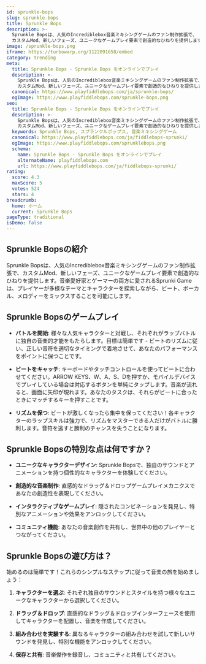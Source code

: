 ```yaml
---
id: sprunkle-bops
slug: sprunkle-bops
title: Sprunkle Bops
description: >-
  Sprunkle Bopsは、人気のIncrediblebox音楽ミキシングゲームのファン制作拡張で、
  カスタムMod、新しいフェーズ、ユニークなゲームプレイ要素で創造的なひねりを提供します。
image: /sprunkle-bops.png
iframe: https://turbowarp.org/1122091658/embed
category: trending
meta:
  title: Sprunkle Bops - Sprunkle Bops をオンラインでプレイ
  description: >-
    Sprunkle Bopsは、人気のIncrediblebox音楽ミキシングゲームのファン制作拡張で、
    カスタムMod、新しいフェーズ、ユニークなゲームプレイ要素で創造的なひねりを提供します。
  canonical: https://www.playfiddlebops.com/ja/sprunkle-bops/
  ogImage: https://www.playfiddlebops.com/sprunkle-bops.png
seo:
  title: Sprunkle Bops - Sprunkle Bops をオンラインでプレイ
  description: >-
    Sprunkle Bopsは、人気のIncrediblebox音楽ミキシングゲームのファン制作拡張で、
    カスタムMod、新しいフェーズ、ユニークなゲームプレイ要素で創造的なひねりを提供します。
  keywords: Sprunkle Bops, スプランクルボップス, 音楽ミキシングゲーム
  canonical: https://www.playfiddlebops.com/ja/fiddlebops-sprunki/
  ogImage: https://www.playfiddlebops.com/sprunklebops.png
  schema:
    name: Sprunkle Bops - Sprunkle Bops をオンラインでプレイ
    alternateName: playfiddlebops.com
    url: https://www.playfiddlebops.com/ja/fiddlebops-sprunki/
rating:
  score: 4.3
  maxScore: 5
  votes: 524
  stars: 4
breadcrumb:
  home: ホーム
  current: Sprunkle Bops
pageType: traditional
isDemo: false
---
```


## Sprunkle Bopsの紹介

Sprunkle Bopsは、人気のIncrediblebox音楽ミキシングゲームのファン制作拡張で、カスタムMod、新しいフェーズ、ユニークなゲームプレイ要素で創造的なひねりを提供します。音楽愛好家とゲーマーの両方に愛されるSprunki Gameは、プレイヤーが多様なテーマとキャラクターを探索しながら、ビート、ボーカル、メロディーをミックスすることを可能にします。

## Sprunkle Bopsのゲームプレイ

- **バトルを開始**: 様々な人気キャラクターと対戦し、それぞれがラップバトルに独自の音楽的才能をもたらします。目標は簡単です - ビートのリズムに従い、正しい音符を適切なタイミングで着地させて、あなたのパフォーマンスをポイントに保つことです。

- **ビートをキャッチ**: キーボードやタッチコントロールを使ってビートに合わせてください。ARROW KEYS、W、A、S、Dを押すか、モバイルデバイスでプレイしている場合は対応するボタンを単純にタップします。音楽が流れると、画面に矢印が現れます。あなたのタスクは、それらがビートに合ったときにマッチするキーを押すことです。

- **リズムを保つ**: ビートが激しくなったら集中を保ってください！各キャラクターのラップスキルは強力で、リズムをマスターできる人だけがバトルに勝利します。音符を逃すと勝利のチャンスを失うことになります。

## Sprunkle Bopsの特別な点は何ですか？

- **ユニークなキャラクターデザイン**: Sprunkle Bopsで、独自のサウンドとアニメーションを持つ個性的なキャラクターを体験してください。

- **創造的な音楽制作**: 直感的なドラッグ＆ドロップゲームプレイメカニクスであなたの創造性を表現してください。

- **インタラクティブなゲームプレイ**: 隠されたコンビネーションを発見し、特別なアニメーションや効果をアンロックしてください。

- **コミュニティ機能**: あなたの音楽創作を共有し、世界中の他のプレイヤーとつながってください。

## Sprunkle Bopsの遊び方は？

始めるのは簡単です！これらのシンプルなステップに従って音楽の旅を始めましょう：

1. **キャラクターを選ぶ**: それぞれ独自のサウンドとスタイルを持つ様々なユニークなキャラクターから選択してください。

2. **ドラッグ＆ドロップ**: 直感的なドラッグ＆ドロップインターフェースを使用してキャラクターを配置し、音楽を作成してください。

3. **組み合わせを実験する**: 異なるキャラクターの組み合わせを試して新しいサウンドを発見し、特別な機能をアンロックしてください。

4. **保存と共有**: 音楽傑作を録音し、コミュニティと共有してください。